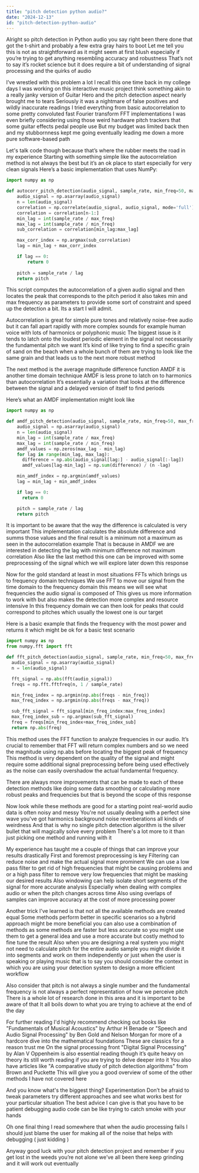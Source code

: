 ```yaml
---
title: "pitch detection python audio?"
date: "2024-12-13"
id: "pitch-detection-python-audio"
---
```


Alright so pitch detection in Python audio you say right been there done that got the t-shirt and probably a few extra gray hairs to boot Let me tell you this is not as straightforward as it might seem at first blush especially if you’re trying to get anything resembling accuracy and robustness That’s not to say it’s rocket science but it does require a bit of understanding of signal processing and the quirks of audio

I’ve wrestled with this problem a lot I recall this one time back in my college days I was working on this interactive music project think something akin to a really janky version of Guitar Hero and the pitch detection aspect nearly brought me to tears Seriously it was a nightmare of false positives and wildly inaccurate readings I tried everything from basic autocorrelation to some pretty convoluted fast Fourier transform FFT implementations I was even briefly considering using those weird hardware pitch trackers that some guitar effects pedal people use But my budget was limited back then and my stubbornness kept me going eventually leading me down a more pure software-based path

Let's talk code though because that’s where the rubber meets the road in my experience Starting with something simple like the autocorrelation method is not always the best but it’s an ok place to start especially for very clean signals Here’s a basic implementation that uses NumPy:

```python
import numpy as np

def autocorr_pitch_detection(audio_signal, sample_rate, min_freq=50, max_freq=1000):
    audio_signal = np.asarray(audio_signal)
    n = len(audio_signal)
    correlation = np.correlate(audio_signal, audio_signal, mode='full')
    correlation = correlation[n-1:]
    min_lag = int(sample_rate / max_freq)
    max_lag = int(sample_rate / min_freq)
    sub_correlation = correlation[min_lag:max_lag]

    max_corr_index = np.argmax(sub_correlation)
    lag = min_lag + max_corr_index

    if lag == 0:
        return 0
    
    pitch = sample_rate / lag
    return pitch
```
This script computes the autocorrelation of a given audio signal and then locates the peak that corresponds to the pitch period it also takes min and max frequency as parameters to provide some sort of constraint and speed up the detection a bit. Its a start I will admit.

Autocorrelation is great for simple pure tones and relatively noise-free audio but it can fall apart rapidly with more complex sounds for example human voice with lots of harmonics or polyphonic music The biggest issue is it tends to latch onto the loudest periodic element in the signal not necessarily the fundamental pitch we want It’s kind of like trying to find a specific grain of sand on the beach when a whole bunch of them are trying to look like the same grain and that leads us to the next more robust method

The next method is the average magnitude difference function AMDF it is another time domain technique AMDF is less prone to latch on to harmonics than autocorrelation It’s essentially a variation that looks at the difference between the signal and a delayed version of itself to find periods

Here’s what an AMDF implementation might look like

```python
import numpy as np

def amdf_pitch_detection(audio_signal, sample_rate, min_freq=50, max_freq=1000):
    audio_signal = np.asarray(audio_signal)
    n = len(audio_signal)
    min_lag = int(sample_rate / max_freq)
    max_lag = int(sample_rate / min_freq)
    amdf_values = np.zeros(max_lag - min_lag)
    for lag in range(min_lag, max_lag):
      difference = np.abs(audio_signal[lag:] - audio_signal[:-lag])
      amdf_values[lag-min_lag] = np.sum(difference) / (n -lag)

    min_amdf_index = np.argmin(amdf_values)
    lag = min_lag + min_amdf_index

    if lag == 0:
      return 0

    pitch = sample_rate / lag
    return pitch
```
It is important to be aware that the way the difference is calculated is very important This implementation calculates the absolute difference and summs those values and the final result is a minimum not a maximum as seen in the autocorrelation example That is because in AMDF we are interested in detecting the lag with minimum difference not maximum correlation Also like the last method this one can be improved with some preprocessing of the signal which we will explore later down this response

Now for the gold standard at least in most situations FFTs which brings us to frequency domain techniques We use FFT to move our signal from the time domain to the frequency domain this means we will see what frequencies the audio signal is composed of This gives us more information to work with but also makes the detection more complex and resource intensive In this frequency domain we can then look for peaks that could correspond to pitches which usually the lowest one is our target

Here is a basic example that finds the frequency with the most power and returns it which might be ok for a basic test scenario

```python
import numpy as np
from numpy.fft import fft

def fft_pitch_detection(audio_signal, sample_rate, min_freq=50, max_freq=1000):
  audio_signal = np.asarray(audio_signal)
  n = len(audio_signal)

  fft_signal = np.abs(fft(audio_signal))
  freqs = np.fft.fftfreq(n, 1 / sample_rate)

  min_freq_index = np.argmin(np.abs(freqs - min_freq))
  max_freq_index = np.argmin(np.abs(freqs - max_freq))

  sub_fft_signal = fft_signal[min_freq_index:max_freq_index]
  max_freq_index_sub = np.argmax(sub_fft_signal)
  freq = freqs[min_freq_index+max_freq_index_sub]
  return np.abs(freq)
```
This method uses the FFT function to analyze frequencies in our audio. It’s crucial to remember that FFT will return complex numbers and so we need the magnitude using np.abs before locating the biggest peak of frequency This method is very dependent on the quality of the signal and might require some additional signal preprocessing before being used effectively as the noise can easily overshadow the actual fundamental frequency.

There are always more improvements that can be made to each of these detection methods like doing some data smoothing or calculating more robust peaks and frequencies but that is beyond the scope of this response

Now look while these methods are good for a starting point real-world audio data is often noisy and messy You're not usually dealing with a perfect sine wave you've got harmonics background noise reverberations all kinds of weirdness And that is why no single pitch detection algorithm is the silver bullet that will magically solve every problem There's a lot more to it than just picking one method and running with it

My experience has taught me a couple of things that can improve your results drastically First and foremost preprocessing is key Filtering can reduce noise and make the actual signal more prominent We can use a low pass filter to get rid of high frequencies that might be causing problems and or a high pass filter to remove very low frequencies that might be masking our desired results Also windowing can help isolate short segments of the signal for more accurate analysis Especially when dealing with complex audio or when the pitch changes across time Also using overlaps of samples can improve accuracy at the cost of more processing power

Another trick I’ve learned is that not all the available methods are created equal Some methods perform better in specific scenarios so a hybrid approach might be more beneficial you can also use a combination of methods as some methods are faster but less accurate so you might use them to get a general idea and use a more accurate but costly method to fine tune the result Also when you are designing a real system you might not need to calculate pitch for the entire audio sample you might divide it into segments and work on them independently or just when the user is speaking or playing music that is to say you should consider the context in which you are using your detection system to design a more efficient workflow

Also consider that pitch is not always a single number and the fundamental frequency is not always a perfect representation of how we perceive pitch There is a whole lot of research done in this area and it is important to be aware of that It all boils down to what you are trying to achieve at the end of the day

For further reading I'd highly recommend checking out books like "Fundamentals of Musical Acoustics" by Arthur H Benade or "Speech and Audio Signal Processing" by Ben Gold and Nelson Morgan for more of a hardcore dive into the mathematical foundations These are classics for a reason trust me On the signal processing front "Digital Signal Processing" by Alan V Oppenheim is also essential reading though it’s quite heavy on theory its still worth reading if you are trying to delve deeper into it You also have articles like "A comparative study of pitch detection algorithms" from Brown and Puckette This will give you a good overview of some of the other methods I have not covered here

And you know what's the biggest thing? Experimentation Don’t be afraid to tweak parameters try different approaches and see what works best for your particular situation The best advice I can give is that you have to be patient debugging audio code can be like trying to catch smoke with your hands

Oh one final thing I read somewhere that when the audio processing fails I should just blame the user for making all of the noise that helps with debugging ( just kidding )

Anyway good luck with your pitch detection project and remember if you get lost in the weeds you’re not alone we’ve all been there keep grinding and it will work out eventually
